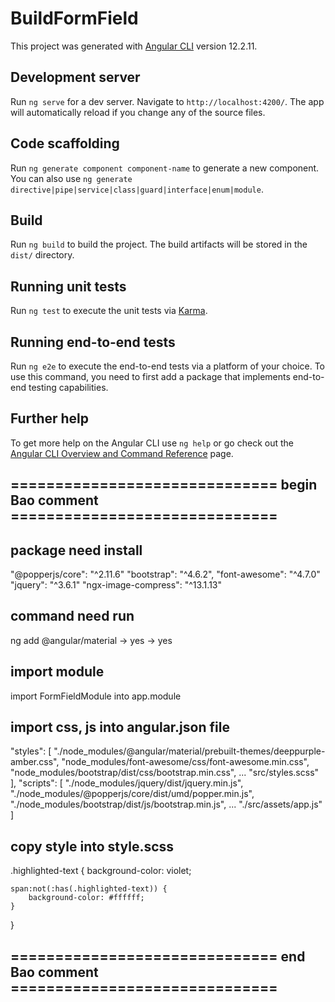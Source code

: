 # BuildFormField

This project was generated with [Angular CLI](https://github.com/angular/angular-cli) version 12.2.11.

## Development server

Run `ng serve` for a dev server. Navigate to `http://localhost:4200/`. The app will automatically reload if you change any of the source files.

## Code scaffolding

Run `ng generate component component-name` to generate a new component. You can also use `ng generate directive|pipe|service|class|guard|interface|enum|module`.

## Build

Run `ng build` to build the project. The build artifacts will be stored in the `dist/` directory.

## Running unit tests

Run `ng test` to execute the unit tests via [Karma](https://karma-runner.github.io).

## Running end-to-end tests

Run `ng e2e` to execute the end-to-end tests via a platform of your choice. To use this command, you need to first add a package that implements end-to-end testing capabilities.

## Further help

To get more help on the Angular CLI use `ng help` or go check out the [Angular CLI Overview and Command Reference](https://angular.io/cli) page.

## ============================== begin Bao comment ==============================

## package need install

"@popperjs/core": "^2.11.6"
"bootstrap": "^4.6.2",
"font-awesome": "^4.7.0"
"jquery": "^3.6.1"
"ngx-image-compress": "^13.1.13"

## command need run

ng add @angular/material -> yes -> yes

## import module
import FormFieldModule into app.module

## import css, js into angular.json file

"styles": [
    "./node_modules/@angular/material/prebuilt-themes/deeppurple-amber.css",
    "node_modules/font-awesome/css/font-awesome.min.css",
    "node_modules/bootstrap/dist/css/bootstrap.min.css",
    ...
    "src/styles.scss"
],
"scripts": [
    "./node_modules/jquery/dist/jquery.min.js",
    "./node_modules/@popperjs/core/dist/umd/popper.min.js",
    "./node_modules/bootstrap/dist/js/bootstrap.min.js",
    ...
    "./src/assets/app.js"
]

## copy style into style.scss

.highlighted-text {
    background-color: violet;

    span:not(:has(.highlighted-text)) {
        background-color: #ffffff;
    }
}

## ============================== end Bao comment ==============================
